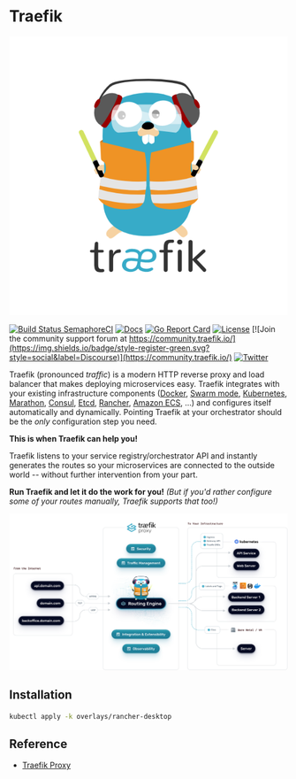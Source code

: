 # Traefik

<p align="center">
<img src="https://github.com/traefik/traefik/raw/master/docs/content/assets/img/traefik.logo.png" alt="Traefik" title="Traefik" />
</p>

[![Build Status SemaphoreCI](https://semaphoreci.com/api/v1/containous/traefik/branches/master/shields_badge.svg)](https://semaphoreci.com/containous/traefik)
[![Docs](https://img.shields.io/badge/docs-current-brightgreen.svg)](https://doc.traefik.io/traefik)
[![Go Report Card](https://goreportcard.com/badge/traefik/traefik)](https://goreportcard.com/report/traefik/traefik)
[![License](https://img.shields.io/badge/license-MIT-blue.svg)](https://github.com/traefik/traefik/blob/master/LICENSE.md)
[![Join the community support forum at https://community.traefik.io/](https://img.shields.io/badge/style-register-green.svg?style=social&label=Discourse)](https://community.traefik.io/)
[![Twitter](https://img.shields.io/twitter/follow/traefik.svg?style=social)](https://twitter.com/intent/follow?screen_name=traefik)


Traefik (pronounced _traffic_) is a modern HTTP reverse proxy and load balancer that makes deploying microservices easy.
Traefik integrates with your existing infrastructure components ([Docker](https://www.docker.com/), [Swarm mode](https://docs.docker.com/engine/swarm/), [Kubernetes](https://kubernetes.io), [Marathon](https://mesosphere.github.io/marathon/), [Consul](https://www.consul.io/), [Etcd](https://coreos.com/etcd/), [Rancher](https://rancher.com), [Amazon ECS](https://aws.amazon.com/ecs), ...) and configures itself automatically and dynamically.
Pointing Traefik at your orchestrator should be the _only_ configuration step you need.

**This is when Traefik can help you!**

Traefik listens to your service registry/orchestrator API and instantly generates the routes so your microservices are connected to the outside world -- without further intervention from your part. 

**Run Traefik and let it do the work for you!** 
_(But if you'd rather configure some of your routes manually, Traefik supports that too!)_

![Architecture](https://github.com/traefik/traefik/raw/master/docs/content/assets/img/traefik-architecture.png)


## Installation

```bash
kubectl apply -k overlays/rancher-desktop
```

## Reference

* [Traefik Proxy](https://doc.traefik.io/traefik/)
